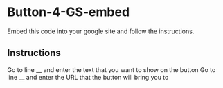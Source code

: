 # Button-4-GS-embed
Embed this code into your google site and follow the instructions.
## Instructions
Go to line __ and enter the text that you want to show on the button
Go to line __ and enter the URL that the button will bring you to
